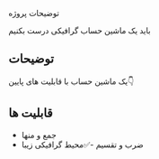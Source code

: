 توضیحات پروژه

باید یک ماشین حساب گرافیکی درست بکنیم

## توضیحات

یک ماشین حساب با قابلیت های پایین👇

## قابلیت ها

- جمع و منها
- ضرب و تقسیم
-✅محیط گرافیکی زیبا


